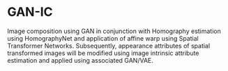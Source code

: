 # GAN-IC
Image composition using GAN in conjunction with Homography estimation using HomographyNet and application of affine warp using Spatial Transformer Networks. Subsequently, appearance attributes of spatial transformed images will be modified using image intrinsic attribute estimation and applied using associated GAN/VAE. 
